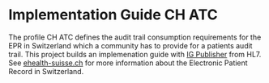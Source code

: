 # Implementation Guide CH ATC

The profile CH ATC defines the audit trail consumption requirements for the EPR in Switzerland which a community has to provide for a patients audit trail.
This project builds an implemenation guide with [IG Publisher](http://wiki.hl7.org/index.php?title=IG_Publisher_Documentation) from HL7. 
See [ehealth-suisse.ch](https://www.e-health-suisse.ch/startseite.html) for more information about the Electronic Patient Record in Switzerland.
